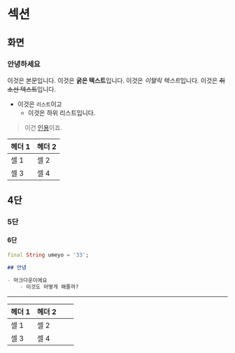 # 섹션

## 화면

### 안녕하세요

이것은 본문입니다. 이것은 **굵은 텍스트**입니다. 이것은 *이탤릭 텍스트*입니다. 이것은 ~~취소선 텍스트~~입니다.

- 이것은 `리스트`이고
	- 이것은 하위 리스트입니다.

> 이건 [인용](https://google.com)이죠.

| 헤더 1 | 헤더 2 |
|--------|--------|
| 셀 1   | 셀 2   |
| 셀 3   | 셀 4   |

## 4단

### 5단

#### 6단

``` dart
final String umeyo = '33';
```

```markdown
## 안녕

- 마크다운이에요
	- 이것도 어떻게 해줄까?
```

---

| 헤더 1 | 헤더 2 |     |     |
| ------ | ------ | --- | --- |
| 셀 1   | 셀 2   |     |     |
| 셀 3   | 셀 4   |     |     |